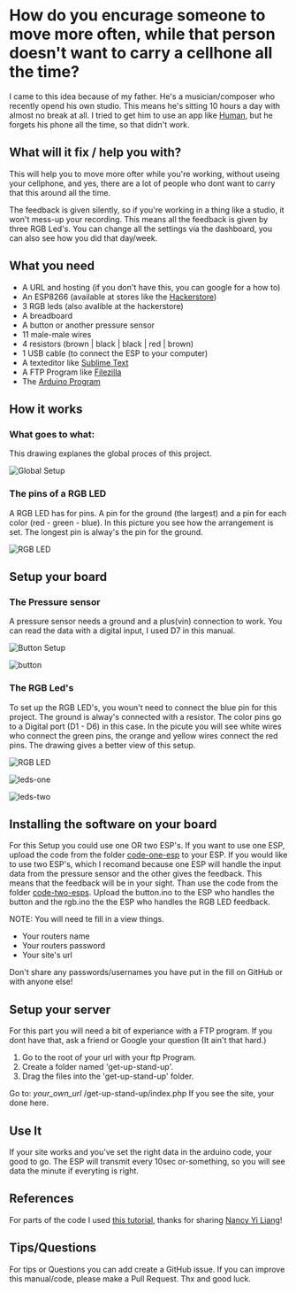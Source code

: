 # How do you encurage someone to move more often, while that person doesn't want to carry a cellhone all the time?

I came to this idea because of my father. He's a musician/composer who recently opend his own studio. This means he's sitting 10 hours a day with almost no break at all. I tried to get him to use an app like [Human](http://human.co/), but he forgets his phone all the time, so that didn't work.

## What will it fix / help you with?
This will help you to move more ofter while you're working, without useing your cellphone, and yes, there are a lot of people who dont want to carry that this around all the time. 

The feedback is given silently, so if you're working in a thing like a studio, it won't mess-up your recording. This means all the feedback is given by three RGB Led's. You can change all the settings via the dashboard, you can also see how you did that day/week.

## What you need
* A URL and hosting (if you don't have this, you can google for a how to)
* An ESP8266 (available at stores like the [Hackerstore](http://www.hackerstore.nl/))
* 3 RGB leds (also avalible at the hackerstore)
* A breadboard
* A button or another pressure sensor
* 11 male-male wires
* 4 resistors (brown | black | black | red | brown) 
* 1 USB cable (to connect the ESP to your computer)
* A texteditor like [Sublime Text](https://www.sublimetext.com/3)
* A FTP Program like [Filezilla](https://filezilla-project.org/)
* The [Arduino Program](https://www.arduino.cc/en/Main/Software)

## How it works
### What goes to what:
This drawing explanes the global proces of this project.

![Global Setup](https://github.com/MartijnNieuwenhuizen/Internet_of_Things/blob/master/images/setup-drawing.jpg "What goes to what")

### The pins of a RGB LED
A RGB LED has for pins. A pin for the ground (the largest) and a pin for each color (red - green - blue). In this picture you see how the arrangement is set. The longest pin is alway's the pin for the ground.

![RGB LED](https://github.com/MartijnNieuwenhuizen/Internet_of_Things/blob/master/images/rgb-led.jpg "RGB LED")

## Setup your board
### The Pressure sensor
A pressure sensor needs a ground and a plus(vin) connection to work. You can read the data with a digital input, I used D7 in this manual.

![Button Setup](https://github.com/MartijnNieuwenhuizen/Internet_of_Things/blob/master/images/button-setup.jpg "Button Setup")

![button](https://github.com/MartijnNieuwenhuizen/Internet_of_Things/blob/master/images/button.jpg "button")

### The RGB Led's
To set up the RGB LED's, you woun't need to connect the blue pin for this project. The ground is alway's connected with a resistor. The color pins go to a Digital port (D1 - D6) in this case. In the picute you will see white wires who connect the green pins, the orange and yellow wires connect the red pins. The drawing gives a better view of this setup.

![RGB LED](https://github.com/MartijnNieuwenhuizen/Internet_of_Things/blob/master/images/rgb-setup.jpg "RGB LED")

![leds-one](https://github.com/MartijnNieuwenhuizen/Internet_of_Things/blob/master/images/leds-one.jpg "leds-one")

![leds-two](https://github.com/MartijnNieuwenhuizen/Internet_of_Things/blob/master/images/leds-two.jpg "leds-two")

## Installing the software on your board
For this Setup you could use one OR two ESP's. If you want to use one ESP, upload the code from the folder [code-one-esp]() to your ESP. If you would like to use two ESP's, which I recomand because one ESP will handle the input data from the pressure sensor and the other gives the feedback. This means that the feedback will be in your sight. Than use the code from the folder [code-two-esps](). Upload the button.ino to the ESP who handles the button and the rgb.ino the the ESP who handles the RGB LED feedback.

NOTE: You will need te fill in a view things. 

* Your routers name
* Your routers password
* Your site's url

Don't share any passwords/usernames you have put in the fill on GitHub or with anyone else!

## Setup your server
For this part you will need a bit of experiance with a FTP program. If you dont have that, ask a friend or Google your question (It ain't that hard.)

1. Go to the root of your url with your ftp Program.
2. Create a folder named 'get-up-stand-up'.
3. Drag the files into the 'get-up-stand-up' folder.

Go to: *your_own_url* /get-up-stand-up/index.php
If you see the site, your done here.


## Use It
If your site works and you've set the right data in the arduino code, your good to go. The ESP will transmit every 10sec or-something, so you will see data the minute if everyting is right.

## References
For parts of the code I used [this tutorial](http://blog.nyl.io/esp8266-led-arduino/), thanks for sharing [Nancy Yi Liang](http://blog.nyl.io/author/nyl/)!

## Tips/Questions
For tips or Questions you can add create a GitHub issue. If you can improve this manual/code, please make a Pull Request. Thx and good luck.

